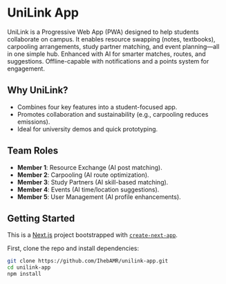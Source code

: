 # UniLink App

UniLink is a Progressive Web App (PWA) designed to help students collaborate on campus. It enables resource swapping (notes, textbooks), carpooling arrangements, study partner matching, and event planning—all in one simple hub. Enhanced with AI for smarter matches, routes, and suggestions. Offline-capable with notifications and a points system for engagement.

## Why UniLink?
- Combines four key features into a student-focused app.
- Promotes collaboration and sustainability (e.g., carpooling reduces emissions).
- Ideal for university demos and quick prototyping.

## Team Roles
- **Member 1**: Resource Exchange (AI post matching).
- **Member 2**: Carpooling (AI route optimization).
- **Member 3**: Study Partners (AI skill-based matching).
- **Member 4**: Events (AI time/location suggestions).
- **Member 5**: User Management (AI profile enhancements).

## Getting Started

This is a [Next.js](https://nextjs.org) project bootstrapped with [`create-next-app`](https://nextjs.org/docs/app/api-reference/cli/create-next-app).

First, clone the repo and install dependencies:

```bash
git clone https://github.com/IhebAMR/unilink-app.git
cd unilink-app
npm install